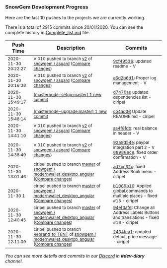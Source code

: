 
### SnowGem Development Progress

Here are the last 10 pushes to the projects we are currently working.

There is a total of 2915 commits since 20/01/2020. You can see the complete history in
 [Complete_list.md](Complete_list.md) file.

| Push Time | Description | Commits |
| --- | --- | --- |
| <sub>2020-11-30 20:22:27</sub> | <sub>V 010 pushed to branch [v2](https://gitlab.com/snowgem/asgard/commits/v2) of [snowgem / asgard](https://gitlab.com/snowgem/asgard) ([Compare changes](https://gitlab.com/snowgem/asgard/compare/a6d2b6d1608d94ae09c87501775e8edac9dedf5a...9cf49536139bd0df331753400c862b6aa98621aa))</sub> | <sub>[9cf49536](https://gitlab.com/snowgem/asgard/-/commit/9cf49536139bd0df331753400c862b6aa98621aa): updated readme - V</sub> |
| <sub>2020-11-30 20:16:38</sub> | <sub>V 010 pushed to branch [v2](https://gitlab.com/snowgem/asgard/commits/v2) of [snowgem / asgard](https://gitlab.com/snowgem/asgard) ([Compare changes](https://gitlab.com/snowgem/asgard/compare/aa4f8fdb53f41ff6b57c4066d43dfe8af3d53a55...a6d2b6d1608d94ae09c87501775e8edac9dedf5a))</sub> | <sub>[a6d2b6d1](https://gitlab.com/snowgem/asgard/-/commit/a6d2b6d1608d94ae09c87501775e8edac9dedf5a): Proper log management - V</sub> |
| <sub>2020-11-30 15:49:17</sub> | <sub>[[masternode-setup:master] 1 new commit](https://github.com/TENTOfficial/masternode-setup/commit/d7470ae698d959e08afbefb15afd1e6eb30263b1)</sub> | <sub>[d7470ae](https://github.com/TENTOfficial/masternode-setup/commit/d7470ae698d959e08afbefb15afd1e6eb30263b1) updated dependencies list - ciripel</sub> |
| <sub>2020-11-30 15:48:14</sub> | <sub>[[masternode-upgrade:master] 1 new commit](https://github.com/TENTOfficial/masternode-upgrade/commit/cb4ad3638891d2244ef64a118994730bcaee50d3)</sub> | <sub>[cb4ad36](https://github.com/TENTOfficial/masternode-upgrade/commit/cb4ad3638891d2244ef64a118994730bcaee50d3) Update README.md - ciripel</sub> |
| <sub>2020-11-30 14:41:10</sub> | <sub>V 010 pushed to branch [v2](https://gitlab.com/snowgem/asgard/commits/v2) of [snowgem / asgard](https://gitlab.com/snowgem/asgard) ([Compare changes](https://gitlab.com/snowgem/asgard/compare/689866c977cb65a5332fd73e016b52d85a88bd55...aa4f8fdb53f41ff6b57c4066d43dfe8af3d53a55))</sub> | <sub>[aa4f8fdb](https://gitlab.com/snowgem/asgard/-/commit/aa4f8fdb53f41ff6b57c4066d43dfe8af3d53a55): real balance in header - V</sub> |
| <sub>2020-11-30 14:38:49</sub> | <sub>V 010 pushed to branch [v2](https://gitlab.com/snowgem/asgard/commits/v2) of [snowgem / asgard](https://gitlab.com/snowgem/asgard) ([Compare changes](https://gitlab.com/snowgem/asgard/compare/5e0edc1c2e857cce55e439311adc14bd9a0a4099...689866c977cb65a5332fd73e016b52d85a88bd55))</sub> | <sub>[92a9d54e](https://gitlab.com/snowgem/asgard/-/commit/92a9d54e1f986a36d979942681ff09534672867f): paypal integration part 2 - V<br>[689866c9](https://gitlab.com/snowgem/asgard/-/commit/689866c977cb65a5332fd73e016b52d85a88bd55): fixed order confirmation - V</sub> |
| <sub>2020-11-30 13:01:46</sub> | <sub>ciripel pushed to branch [master](https://gitlab.com/snowgem/modernwallet_desktop_angular/commits/master) of [snowgem / modernwallet\_desktop\_angular](https://gitlab.com/snowgem/modernwallet_desktop_angular) ([Compare changes](https://gitlab.com/snowgem/modernwallet_desktop_angular/compare/b1069b167aa0d460040dfa7a8bc4130c5d42aa39...ad7cc62c906e5805a5fc45a130ed720d4a228af5))</sub> | <sub>[ad7cc62c](https://gitlab.com/snowgem/modernwallet_desktop_angular/-/commit/ad7cc62c906e5805a5fc45a130ed720d4a228af5): fixed Address Book menu - ciripel</sub> |
| <sub>2020-11-30 1</sub> | <sub>ciripel pushed to branch [master](https://gitlab.com/snowgem/modernwallet_desktop_angular/commits/master) of [snowgem / modernwallet\_desktop\_angular](https://gitlab.com/snowgem/modernwallet_desktop_angular) ([Compare changes](https://gitlab.com/snowgem/modernwallet_desktop_angular/compare/94ef3af60f1fd6193213feda1ad1cd354e116ffd...b1069b167aa0d460040dfa7a8bc4130c5d42aa39))</sub> | <sub>[b1069b16](https://gitlab.com/snowgem/modernwallet_desktop_angular/-/commit/b1069b167aa0d460040dfa7a8bc4130c5d42aa39): Applied global.commands to multiple places - fixed #15 - ciripel</sub> |
| <sub>2020-11-30 12:40:45</sub> | <sub>ciripel pushed to branch [master](https://gitlab.com/snowgem/modernwallet_desktop_angular/commits/master) of [snowgem / modernwallet\_desktop\_angular](https://gitlab.com/snowgem/modernwallet_desktop_angular) ([Compare changes](https://gitlab.com/snowgem/modernwallet_desktop_angular/compare/c5c85122d2516bc68f64e97ab81e12c8a128a274...94ef3af60f1fd6193213feda1ad1cd354e116ffd))</sub> | <sub>[94ef3af6](https://gitlab.com/snowgem/modernwallet_desktop_angular/-/commit/94ef3af60f1fd6193213feda1ad1cd354e116ffd): Change all Address Labels Buttons and translations - fixed #16 - ciripel</sub> |
| <sub>2020-11-30 12:11:09</sub> | <sub>ciripel pushed to branch [Rebrand\_to\_TENT](https://gitlab.com/snowgem/modernwallet_desktop_angular/commits/Rebrand_to_TENT) of [snowgem / modernwallet\_desktop\_angular](https://gitlab.com/snowgem/modernwallet_desktop_angular) ([Compare changes](https://gitlab.com/snowgem/modernwallet_desktop_angular/compare/dc182274c6fc284041d8fe535be3c65fb0ca634f...2434fca1e8a296e2c6c2fd35e8fe664d79ef086e))</sub> | <sub>[2434fca1](https://gitlab.com/snowgem/modernwallet_desktop_angular/-/commit/2434fca1e8a296e2c6c2fd35e8fe664d79ef086e): updated default price message - ciripel</sub> |

_You can see more details and commits in our [Discord](https://discord.gg/zumGnbg) in **#dev-diary** channel._
